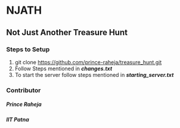 # NJATH
## Not Just Another Treasure Hunt


### Steps to Setup 
1. git clone https://github.com/prince-raheja/treasure_hunt.git  
2. Follow Steps mentioned in ***changes.txt***   
3. To start the server follow steps mentioned in ***starting_server.txt***  

### Contributor  
##### Prince Raheja  
##### IIT Patna
